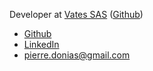 Developer at [Vates SAS](https://vates.fr/) ([Github](https://github.com/vatesfr))

- [Github](https://github.com/pdonias)
- [LinkedIn](https://www.linkedin.com/in/pierre-donias-09a8b3aa)
- [pierre.donias@gmail.com](mailto:pierre.donias@gmail.com)
